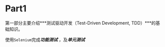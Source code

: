 # Part1

第一部分主要介绍***测试驱动开发（Test-Driven Development, TDD）***的基础知识。

使用`Selenium`完成***功能测试*** ，及***单元测试***